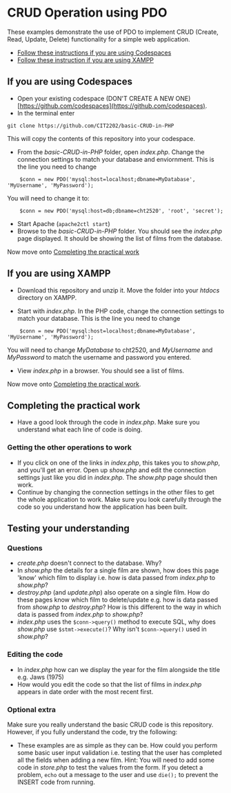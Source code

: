 # CRUD Operation using PDO

These examples demonstrate the use of PDO to implement CRUD (Create, Read, Update, Delete) functionality for a simple web application.

- [Follow these instructions if you are using Codespaces](#codespaces)
- [Follow these instruction if you are using XAMPP](#xampp)

## If you are using Codespaces <a name="codespaces"></a>

- Open your existing codespace (DON'T CREATE A NEW ONE) [https://github.com/codespaces](https://github.com/codespaces).
- In the terminal enter

```
git clone https://github.com/CIT2202/basic-CRUD-in-PHP
```

This will copy the contents of this repository into your codespace.

- From the _basic-CRUD-in-PHP_ folder, open _index.php_. Change the connection settings to match your database and enviornment. This is the line you need to change

```
    $conn = new PDO('mysql:host=localhost;dbname=MyDatabase', 'MyUsername', 'MyPassword');
```

You will need to change it to:

```
    $conn = new PDO('mysql:host=db;dbname=cht2520', 'root', 'secret');
```

- Start Apache (`apache2ctl start`)
- Browse to the _basic-CRUD-in-PHP_ folder. You should see the _index.php_ page displayed. It should be showing the list of films from the database.

Now move onto [Completing the practical work](#practical)

## If you are using XAMPP <a name="xampp"></a>

- Download this repository and unzip it. Move the folder into your _htdocs_ directory on XAMPP.

- Start with _index.php_. In the PHP code, change the connection settings to match your database. This is the line you need to change

```
    $conn = new PDO('mysql:host=localhost;dbname=MyDatabase', 'MyUsername', 'MyPassword');
```

You will need to change _MyDatabase_ to cht2520, and _MyUsername_ and _MyPassword_ to match the username and password you entered.

- View _index.php_ in a browser. You should see a list of films.

Now move onto [Completing the practical work](#practical).

## Completing the practical work <a name="practical"></a>

- Have a good look through the code in _index.php_. Make sure you understand what each line of code is doing.

### Getting the other operations to work

- If you click on one of the links in _index.php_, this takes you to _show.php_, and you'll get an error. Open up _show.php_ and edit the connection settings just like you did in _index.php_. The _show.php_ page should then work.
- Continue by changing the connection settings in the other files to get the whole application to work. Make sure you look carefully through the code so you understand how the application has been built.

## Testing your understanding

### Questions

- _create.php_ doesn't connect to the database. Why?
- In _show.php_ the details for a single film are shown, how does this page 'know' which film to display i.e. how is data passed from _index.php_ to _show.php_?
- _destroy.php_ (and _update.php_) also operate on a single film. How do these pages know which film to delete/update e.g. how is data passed from _show.php_ to _destroy.php_? How is this different to the way in which data is passed from _index.php_ to _show.php_?
- _index.php_ uses the `$conn->query()` method to execute SQL, why does _show.php_ use `$stmt->execute()`? Why isn't `$conn->query()` used in _show.php_?

### Editing the code

- In _index.php_ how can we display the year for the film alongside the title e.g. Jaws (1975)
- How would you edit the code so that the list of films in _index.php_ appears in date order with the most recent first.

### Optional extra

Make sure you really understand the basic CRUD code is this repository. However, if you fully understand the code, try the following:

- These examples are as simple as they can be. How could you perform some basic user input validation i.e. testing that the user has completed all the fields when adding a new film. Hint: You will need to add some code in _store.php_ to test the values from the form. If you detect a problem, `echo` out a message to the user and use `die();` to prevent the INSERT code from running.
